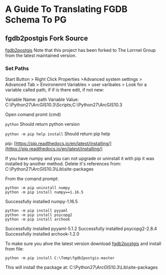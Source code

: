 # A Guide To Translating FGDB Schema To PG

## fgdb2postgis Fork Source
[fgdb2postgis](https://github.com/dersteppenwolf/fgdb2postgis)
Note that this project has been forked to The Lorrnel Group from the latest maintained version.

### Set Paths
Start Button > Right Click Properties >Advanced system settings > Advanced Tab > Environemnt Variables > user varibales >
Look for a variable called path, if if is there edit, if not new:

Variable Name: path
Variable Value: C:\Python27\ArcGIS10.3\Scripts;C:\Python27\ArcGIS10.3

Open comand promt (cmd)

```python```
Should return python version

```python -m pip help install```
Should return pip help

pip:
[https://pip.readthedocs.io/en/latest/installing/](https://pip.readthedocs.io/en/latest/installing/)

If you have numpy and you can not upgrade or uninstall it with pip it was installed by another method.  Delete it's references from:
C:\Python27\ArcGIS10.3\Lib\site-packages

From the comand prompt:
```
python -m pip uninstall numpy
python -m pip install numpy==1.16.5 
```
Successfully installed numpy-1.16.5
```
python -m pip install pyyaml
python -m pip install psycopg2
python -m pip install archook
```
Successfully installed pyyaml-5.1.2
Successfully installed psycopg2-2.8.4
Successfully installed archook-1.2.0

To make sure you ahve the latest version download [fgdb2postgis](https://github.com/dersteppenwolf/fgdb2postgis) and install from file:

```python -m pip install C:\Temp\fgdb2postgis-master```

This will install the package at:
C:\Python27\ArcGIS10.3\Lib\site-packages

